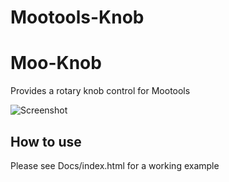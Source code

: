 Mootools-Knob
=============
Moo-Knob
========

Provides a rotary knob control for Mootools

![Screenshot]()

How to use
----------

Please see Docs/index.html for a working example
